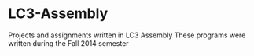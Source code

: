 # LC3-Assembly
Projects and assignments written in LC3 Assembly
These programs were written during the Fall 2014 semester
